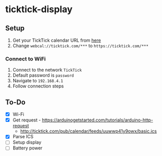 # ticktick-display

## Setup

1. Get your TickTick calendar URL from [here](https://www.ticktick.com/webapp/#settings/subscribe)
2. Change `webcal://ticktick.com/***` to `https://ticktick.com/***`

### Connect to WiFi

1. Connect to the network `TickTick`
2. Default password is `password`
3. Navigate to `192.168.4.1`
4. Follow connection steps

## To-Do

- [x] Wi-Fi
- [x] Get request - https://arduinogetstarted.com/tutorials/arduino-http-request
    - http://ticktick.com/pub/calendar/feeds/uuwwp41y9owx/basic.ics
- [x] Parse ICS
- [ ] Setup display
- [ ] Battery power